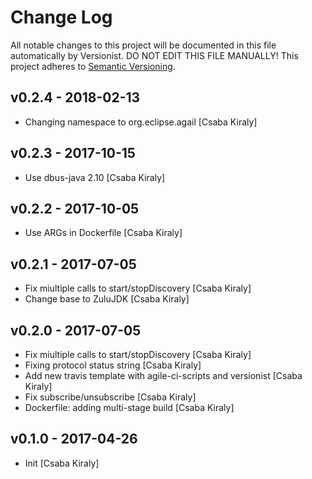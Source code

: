 # Change Log

All notable changes to this project will be documented in this file
automatically by Versionist. DO NOT EDIT THIS FILE MANUALLY!
This project adheres to [Semantic Versioning](http://semver.org/).

## v0.2.4 - 2018-02-13

* Changing namespace to org.eclipse.agail [Csaba Kiraly]

## v0.2.3 - 2017-10-15

* Use dbus-java 2.10 [Csaba Kiraly]

## v0.2.2 - 2017-10-05

* Use ARGs in Dockerfile [Csaba Kiraly]

## v0.2.1 - 2017-07-05

* Fix miultiple calls to start/stopDiscovery [Csaba Kiraly]
* Change base to ZuluJDK [Csaba Kiraly]

## v0.2.0 - 2017-07-05

* Fix miultiple calls to start/stopDiscovery [Csaba Kiraly]
* Fixing protocol status string [Csaba Kiraly]
* Add new travis template with agile-ci-scripts and versionist [Csaba Kiraly]
* Fix subscribe/unsubscribe [Csaba Kiraly]
* Dockerfile: adding multi-stage build [Csaba Kiraly]

## v0.1.0 - 2017-04-26

* Init [Csaba Kiraly]
